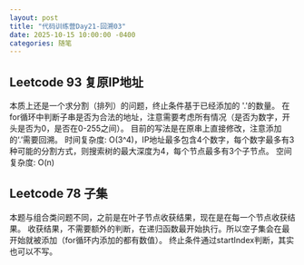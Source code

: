 ```yaml
---
layout: post
title: "代码训练营Day21-回溯03"
date: 2025-10-15 10:00:00 -0400
categories: 随笔
---
```


## Leetcode 93 复原IP地址
本质上还是一个求分割（排列）的问题，终止条件基于已经添加的 '.'的数量。
在for循环中判断子串是否为合法的地址，注意需要考虑所有情况（是否为数字，开头是否为0，是否在0-255之间）。
目前的写法是在原串上直接修改，注意添加的‘.’需要回溯。
时间复杂度: O(3^4)，IP地址最多包含4个数字，每个数字最多有3种可能的分割方式，则搜索树的最大深度为4，每个节点最多有3个子节点。
空间复杂度: O(n)



## Leetcode 78 子集
本题与组合类问题不同，之前是在叶子节点收获结果，现在是在每一个节点收获结果。
收获结果，不需要额外的判断，在递归函数最开始执行。所以空子集会在最开始就被添加（for循环内添加的都有数值）。
终止条件通过startIndex判断，其实也可以不写。






